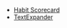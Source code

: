 - [Habit Scorecard](https://s3.amazonaws.com/kajabi-storefronts-production/sites/47366/themes/887535/downloads/s3kIRCdZS2uMmRlSrhSS_Habit_Inventory_Scorecard.pdf)
- [TextExpander](templates/textexpander.md)
